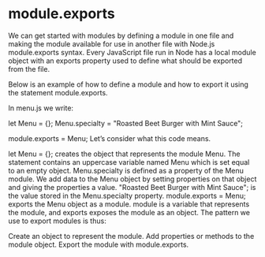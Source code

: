 # module.exports

We can get started with modules by defining a module in one file and making the module available for use in another file with Node.js module.exports syntax. Every JavaScript file run in Node has a local module object with an exports property used to define what should be exported from the file.

Below is an example of how to define a module and how to export it using the statement module.exports.

In menu.js we write:

let Menu = {};
Menu.specialty = "Roasted Beet Burger with Mint Sauce";
 
module.exports = Menu; 
Let’s consider what this code means.

let Menu = {}; creates the object that represents the module Menu. The statement contains an uppercase variable named Menu which is set equal to an empty object.
Menu.specialty is defined as a property of the Menu module. We add data to the Menu object by setting properties on that object and giving the properties a value.
"Roasted Beet Burger with Mint Sauce"; is the value stored in the Menu.specialty property.
module.exports = Menu; exports the Menu object as a module. module is a variable that represents the module, and exports exposes the module as an object.
The pattern we use to export modules is thus:

Create an object to represent the module.
Add properties or methods to the module object.
Export the module with module.exports.

